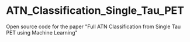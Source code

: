 # ATN_Classification_Single_Tau_PET
Open source code for the paper "Full ATN Classification from Single Tau PET using Machine Learning"
